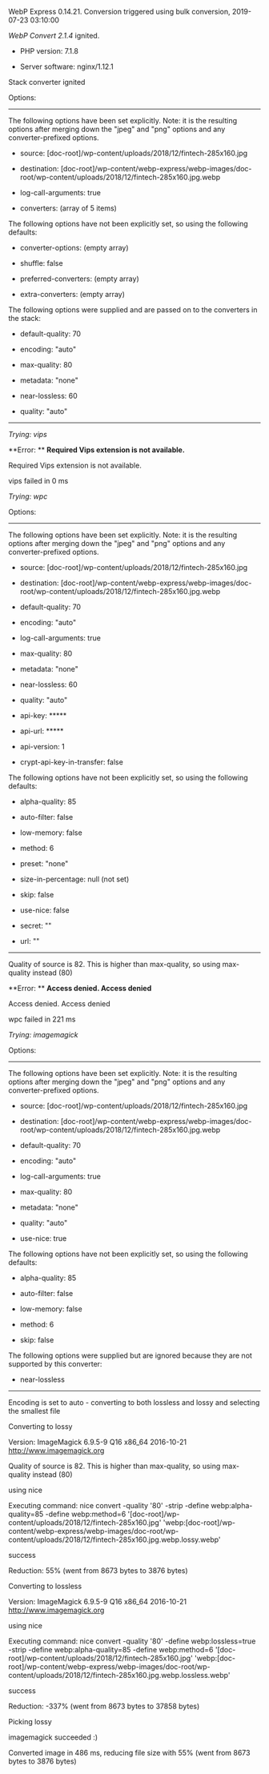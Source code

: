 WebP Express 0.14.21. Conversion triggered using bulk conversion, 2019-07-23 03:10:00

*WebP Convert 2.1.4*  ignited.
- PHP version: 7.1.8
- Server software: nginx/1.12.1

Stack converter ignited

Options:
------------
The following options have been set explicitly. Note: it is the resulting options after merging down the "jpeg" and "png" options and any converter-prefixed options.
- source: [doc-root]/wp-content/uploads/2018/12/fintech-285x160.jpg
- destination: [doc-root]/wp-content/webp-express/webp-images/doc-root/wp-content/uploads/2018/12/fintech-285x160.jpg.webp
- log-call-arguments: true
- converters: (array of 5 items)

The following options have not been explicitly set, so using the following defaults:
- converter-options: (empty array)
- shuffle: false
- preferred-converters: (empty array)
- extra-converters: (empty array)

The following options were supplied and are passed on to the converters in the stack:
- default-quality: 70
- encoding: "auto"
- max-quality: 80
- metadata: "none"
- near-lossless: 60
- quality: "auto"
------------


*Trying: vips* 

**Error: ** **Required Vips extension is not available.** 
Required Vips extension is not available.
vips failed in 0 ms

*Trying: wpc* 

Options:
------------
The following options have been set explicitly. Note: it is the resulting options after merging down the "jpeg" and "png" options and any converter-prefixed options.
- source: [doc-root]/wp-content/uploads/2018/12/fintech-285x160.jpg
- destination: [doc-root]/wp-content/webp-express/webp-images/doc-root/wp-content/uploads/2018/12/fintech-285x160.jpg.webp
- default-quality: 70
- encoding: "auto"
- log-call-arguments: true
- max-quality: 80
- metadata: "none"
- near-lossless: 60
- quality: "auto"
- api-key: *****
- api-url: *****
- api-version: 1
- crypt-api-key-in-transfer: false

The following options have not been explicitly set, so using the following defaults:
- alpha-quality: 85
- auto-filter: false
- low-memory: false
- method: 6
- preset: "none"
- size-in-percentage: null (not set)
- skip: false
- use-nice: false
- secret: ""
- url: ""
------------

Quality of source is 82. This is higher than max-quality, so using max-quality instead (80)

**Error: ** **Access denied. Access denied** 
Access denied. Access denied
wpc failed in 221 ms

*Trying: imagemagick* 

Options:
------------
The following options have been set explicitly. Note: it is the resulting options after merging down the "jpeg" and "png" options and any converter-prefixed options.
- source: [doc-root]/wp-content/uploads/2018/12/fintech-285x160.jpg
- destination: [doc-root]/wp-content/webp-express/webp-images/doc-root/wp-content/uploads/2018/12/fintech-285x160.jpg.webp
- default-quality: 70
- encoding: "auto"
- log-call-arguments: true
- max-quality: 80
- metadata: "none"
- quality: "auto"
- use-nice: true

The following options have not been explicitly set, so using the following defaults:
- alpha-quality: 85
- auto-filter: false
- low-memory: false
- method: 6
- skip: false

The following options were supplied but are ignored because they are not supported by this converter:
- near-lossless
------------

Encoding is set to auto - converting to both lossless and lossy and selecting the smallest file

Converting to lossy
Version: ImageMagick 6.9.5-9 Q16 x86_64 2016-10-21 http://www.imagemagick.org
Quality of source is 82. This is higher than max-quality, so using max-quality instead (80)
using nice
Executing command: nice convert -quality '80' -strip -define webp:alpha-quality=85 -define webp:method=6 '[doc-root]/wp-content/uploads/2018/12/fintech-285x160.jpg' 'webp:[doc-root]/wp-content/webp-express/webp-images/doc-root/wp-content/uploads/2018/12/fintech-285x160.jpg.webp.lossy.webp'
success
Reduction: 55% (went from 8673 bytes to 3876 bytes)

Converting to lossless
Version: ImageMagick 6.9.5-9 Q16 x86_64 2016-10-21 http://www.imagemagick.org
using nice
Executing command: nice convert -quality '80' -define webp:lossless=true -strip -define webp:alpha-quality=85 -define webp:method=6 '[doc-root]/wp-content/uploads/2018/12/fintech-285x160.jpg' 'webp:[doc-root]/wp-content/webp-express/webp-images/doc-root/wp-content/uploads/2018/12/fintech-285x160.jpg.webp.lossless.webp'
success
Reduction: -337% (went from 8673 bytes to 37858 bytes)

Picking lossy
imagemagick succeeded :)

Converted image in 486 ms, reducing file size with 55% (went from 8673 bytes to 3876 bytes)
